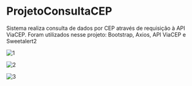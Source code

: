 # ProjetoConsultaCEP
Sistema realiza consulta de dados por CEP através de requisição à API ViaCEP. Foram utilizados nesse projeto: Bootstrap, Axios, API ViaCEP e Sweetalert2

![1](https://i.ibb.co/18SvkxM/image.png)

![2](https://i.ibb.co/3y1RNZc/img1.png)

![3](https://i.ibb.co/Yc0K4Rn/img2.png)

